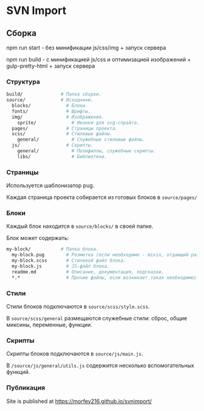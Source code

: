 # SVN Import

## Сборка

npm run start - без минификации js/css/img + запуск сервера

npm run build - с минификацией js/css и оптимизацией изображений  + gulp-pretty-html + запуск сервера

### Структура

```bash
build/              # Папка сборки.
source/             # Исходники.
  blocks/             # Блоки.
  fonts/              # Шрифты.
  img/                # Изображения.
    sprite/             # Иконки для svg-спрайта.
  pages/              # Страницы проекта.
  scss/               # Стилевые файлы.
    general/            # Служебные стилевые файлы.
  js/                 # Скрипты.
    general/            # Полифиллы, служебные скрипты.
    libs/               # Библиотеки.
```

### Страницы

Используется шаблонизатор pug.

Каждая страница проекта собирается из готовых блоков в `source/pages/`

### Блоки

Каждый блок находится в `source/blocks/` в своей папке.

Блок может содержать:

```bash
my-block/           # Папка блока.
  my-block.pug        # Разметка (если необходимо - mixin, отдающий разметку блока).
  my-block.scss       # Стилевой файл блока.
  my-block.js         # JS-файл блока.
  readme.md           # Описание, документация, подсказки.
  *.*                 # Прочие файлы, если возникает такая необходимость.
```

### Стили

Стили блоков подключаются в `source/scss/style.scss`.

В `source/scss/general` размещаются служебные стили: сброс, общие миксины, переменные, функции.

### Скрипты

Скрипты блоков подключаются в `source/js/main.js`.

В `/source/js/general/utils.js` содержится несколько вспомогательных функций.

### Публикация

Site is published at https://morfey216.github.io/svnimport/
